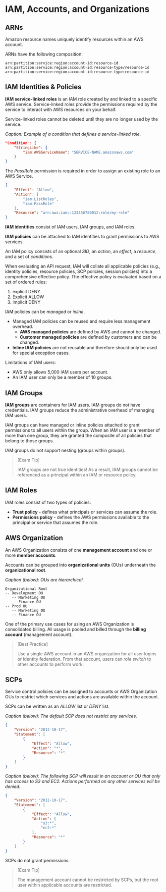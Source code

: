 # IAM, Accounts, and Organizations

## ARNs

Amazon resource names uniquely identify resources within an AWS account.

ARNs have the following composition:

`arn:partition:service:region:account-id:resource-id`
`arn:partition:service:region:account-id:resource-type/resource-id`
`arn:partition:service:region:account-id:resource-type:resource-id`

## IAM Identities & Policies

**IAM service-linked roles** is an IAM role created by and linked to a specific AWS service. Service-linked roles provide the permissions required by the service to interact with AWS resources on your behalf.

Service-linked roles cannot be deleted until they are no longer used by the service.

*Caption: Example of a condition that defines a service-linked role.*
```json
"Condition": { 
    "StringLike": {
        "iam:AWSServiceName": "SERVICE-NAME.amazonaws.com"
    }
}
```

The *PassRole* permission is required in order to assign an existing role to an AWS Service.

```json
{
    "Effect": "Allow",
    "Action": [
        "iam:ListRoles",
        "iam:PassRole"
    ],
    "Resource": "arn:aws:iam::123456789012:role/my-role"
}
```

**IAM identities** consist of IAM users, IAM groups, and IAM roles. 

**IAM policies** can be attached to IAM identities to grant permissions to AWS services.

An IAM policy consists of an optional *SID*, an *action*, an *effect*, a *resource*, and a set of *conditions*.

When evaluating an API request, IAM will collate all applicable policies (e.g., identity policies, resource policies, SCP policies, session policies) into a comprehensive effective policy. The effective policy is evaluated based on a set of ordered rules:
1. explicit DENY
2. Explicit ALLOW
3. Implicit DENY

IAM policies can be *managed* or *inline*. 
- Managed IAM policies can be reused and require less management overhead. 
    - **AWS managed policies** are defined by AWS and cannot be changed.
    - **Customer managed policies** are defined by customers and can be changed.
- **Inline IAM policies** are not reusable and therefore should only be used for special exception cases.

Limitations of IAM users:
- AWS only allows 5,000 IAM users per account.
- An IAM user can only be a member of 10 groups.

## IAM Groups

**IAM groups** are containers for IAM users. IAM groups do not have credentials. IAM groups reduce the administrative overhead of managing IAM users.

IAM groups can have managed or inline policies attached to grant permissions to all users within the group. When an IAM user is a member of more than one group, they are granted the composite of all policies that belong to those groups.

IAM groups do not support nesting (groups within groups).

> [Exam Tip]
>
> IAM groups are not true identities! As a result, IAM groups cannot be referenced as a principal within an IAM or resource policy.

## IAM Roles

IAM roles consist of two types of policies:
- **Trust policy** - defines what principals or services can assume the role.
- **Permissions policy** - defines the AWS permissions available to the principal or service that assumes the role.

## AWS Organization

An AWS Organization consists of one **management account** and one or more **member accounts**.

Accounts can be grouped into **organizational units** (OUs) underneath the **organizational root**.

*Caption (below): OUs are hierarchical.*
```
Organizational Root
-- Development OU
   -- Marketing OU
   -- Finance OU
-- Prod OU
   -- Marketing OU
   -- Finance OU
```

One of the primary use cases for using an AWS Organization is consolidated billing. All usage is pooled and billed through the **billing account** (management account).

> [Best Practice]
>
> Use a single AWS account in an AWS organization for all user logins or identity federation. From that account, users can *role switch* to other accounts to perform work.

## SCPs

Service control policies can be assigned to accounts or AWS Organization OUs to restrict which services and actions are available within the account.

SCPs can be written as an *ALLOW* list or *DENY* list.

*Caption (below): The default SCP does not restrict any services.*
```json
{
    "Version": "2012-10-17",
    "Statement": [
        {
            "Effect": "Allow",
            "Action": "*",
            "Resource": "*"
        }
    ]
}
```

*Caption (below): The following SCP will result in an account or OU that only has access to S3 and EC2. Actions performed on any other services will be denied.*
```json
{
    "Version": "2012-10-17",
    "Statement": [
        {
            "Effect": "Allow",
            "Action": [
                "s3:*",
                "ec2:*"
            ],
            "Resource": "*"
        }
    ]
}
```

SCPs do not grant permissions.

> [Exam Tip]
>
> The management account cannot be restricted by SCPs, but the root user within applicable accounts are restricted.